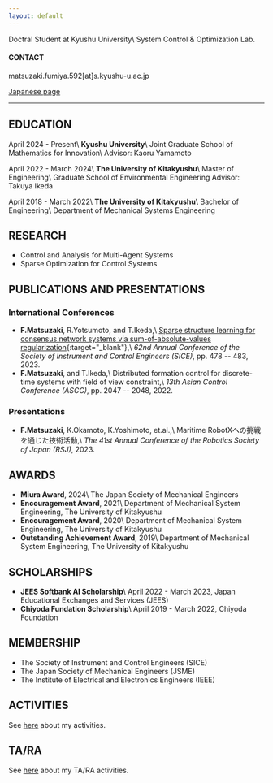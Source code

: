 ```yaml
---
layout: default
---
```

Doctral Student at Kyushu University\\
System Control & Optimization Lab.

#### CONTACT
matsuzaki.fumiya.592[at]s.kyushu-u.ac.jp

[Japanese page](./index_JP)

---

## EDUCATION
April 2024 - Present\\
__Kyushu University__\\
Joint Graduate School of Mathematics for Innovation\\
Advisor: Kaoru Yamamoto

April 2022 - March 2024\\
__The University of Kitakyushu__\\
Master of Engineering\\
Graduate School of Environmental Engineering
Advisor: Takuya Ikeda

April 2018 - March 2022\\
__The University of Kitakyushu__\\
Bachelor of Engineering\\
Department of Mechanical Systems Engineering

## RESEARCH
* Control and Analysis for Multi-Agent Systems
* Sparse Optimization for Control Systems

## PUBLICATIONS AND PRESENTATIONS
### International Conferences
* __F.Matsuzaki__, R.Yotsumoto, and T.Ikeda,\\
  [Sparse structure learning for consensus network systems via sum-of-absolute-values regularization](https://ieeexplore.ieee.org/document/10354244){:target="_blank"},\\
  _62nd Annual Conference of the Society of Instrument and Control Engineers (SICE)_, pp. 478 -- 483, 2023.
* __F.Matsuzaki__, and T.Ikeda,\\
  Distributed formation control for discrete-time systems with field of view constraint,\\
  _13th Asian Control Conference (ASCC)_, pp. 2047 -- 2048, 2022.

### Presentations
* __F.Matsuzaki__, K.Okamoto, K.Yoshimoto, et.al.,\\
  Maritime RobotXへの挑戦を通じた技術活動,\\
  _The 41st Annual Conference of the Robotics Society of Japan (RSJ)_, 2023.

## AWARDS
* __Miura Award__, 2024\\
  The Japan Society of Mechanical Engineers
* __Encouragement Award__, 2021\\
  Department of Mechanical System Engineering, The University of Kitakyushu
* __Encouragement Award__, 2020\\
  Department of Mechanical System Engineering, The University of Kitakyushu
* __Outstanding Achievement Award__, 2019\\
  Department of Mechanical System Engineering, The University of Kitakyushu

## SCHOLARSHIPS
* __JEES Softbank AI Scholarship__\\
  April 2022 - March 2023, Japan Educational Exchanges and Services (JEES)
* __Chiyoda Fundation Scholarship__\\
  April 2019 - March 2022, Chiyoda Foundation

## MEMBERSHIP
* The Society of Instrument and Control Engineers (SICE)
* The Japan Society of Mechanical Engineers (JSME)
* The Institute of Electrical and Electronics Engineers (IEEE)

## ACTIVITIES
See [here](./activities) about my activities.

## TA/RA
See [here](./assistant) about my TA/RA activities.

